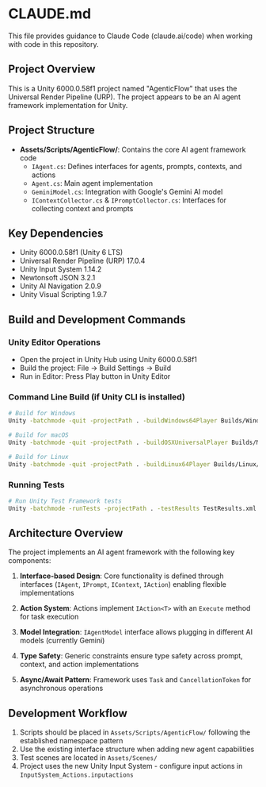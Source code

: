 # CLAUDE.md

This file provides guidance to Claude Code (claude.ai/code) when working with code in this repository.

## Project Overview

This is a Unity 6000.0.58f1 project named "AgenticFlow" that uses the Universal Render Pipeline (URP). The project appears to be an AI agent framework implementation for Unity.

## Project Structure

- **Assets/Scripts/AgenticFlow/**: Contains the core AI agent framework code
  - `IAgent.cs`: Defines interfaces for agents, prompts, contexts, and actions
  - `Agent.cs`: Main agent implementation
  - `GeminiModel.cs`: Integration with Google's Gemini AI model
  - `IContextCollector.cs` & `IPromptCollector.cs`: Interfaces for collecting context and prompts

## Key Dependencies

- Unity 6000.0.58f1 (Unity 6 LTS)
- Universal Render Pipeline (URP) 17.0.4
- Unity Input System 1.14.2
- Newtonsoft JSON 3.2.1
- Unity AI Navigation 2.0.9
- Unity Visual Scripting 1.9.7

## Build and Development Commands

### Unity Editor Operations
- Open the project in Unity Hub using Unity 6000.0.58f1
- Build the project: File → Build Settings → Build
- Run in Editor: Press Play button in Unity Editor

### Command Line Build (if Unity CLI is installed)
```bash
# Build for Windows
Unity -batchmode -quit -projectPath . -buildWindows64Player Builds/Windows/AgenticFlow.exe

# Build for macOS
Unity -batchmode -quit -projectPath . -buildOSXUniversalPlayer Builds/Mac/AgenticFlow.app

# Build for Linux
Unity -batchmode -quit -projectPath . -buildLinux64Player Builds/Linux/AgenticFlow
```

### Running Tests
```bash
# Run Unity Test Framework tests
Unity -batchmode -runTests -projectPath . -testResults TestResults.xml
```

## Architecture Overview

The project implements an AI agent framework with the following key components:

1. **Interface-based Design**: Core functionality is defined through interfaces (`IAgent`, `IPrompt`, `IContext`, `IAction`) enabling flexible implementations

2. **Action System**: Actions implement `IAction<T>` with an `Execute` method for task execution

3. **Model Integration**: `IAgentModel` interface allows plugging in different AI models (currently Gemini)

4. **Type Safety**: Generic constraints ensure type safety across prompt, context, and action implementations

5. **Async/Await Pattern**: Framework uses `Task` and `CancellationToken` for asynchronous operations

## Development Workflow

1. Scripts should be placed in `Assets/Scripts/AgenticFlow/` following the established namespace pattern
2. Use the existing interface structure when adding new agent capabilities
3. Test scenes are located in `Assets/Scenes/`
4. Project uses the new Unity Input System - configure input actions in `InputSystem_Actions.inputactions`